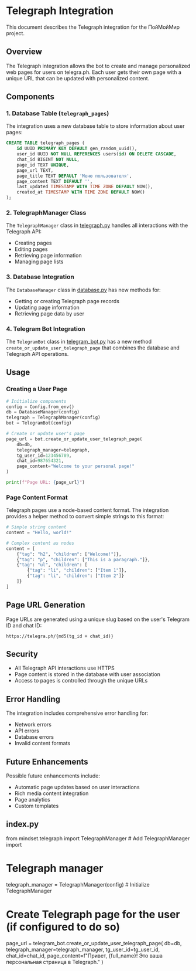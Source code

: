 # Telegraph Integration

This document describes the Telegraph integration for the ПойМойМир project.

## Overview

The Telegraph integration allows the bot to create and manage personalized web pages for users on telegra.ph. Each user gets their own page with a unique URL that can be updated with personalized content.

## Components

### 1. Database Table (`telegraph_pages`)

The integration uses a new database table to store information about user pages:

```sql
CREATE TABLE telegraph_pages (
    id UUID PRIMARY KEY DEFAULT gen_random_uuid(),
    user_id UUID NOT NULL REFERENCES users(id) ON DELETE CASCADE,
    chat_id BIGINT NOT NULL,
    page_id TEXT UNIQUE,
    page_url TEXT,
    page_title TEXT DEFAULT 'Меню пользователя',
    page_content TEXT DEFAULT '',
    last_updated TIMESTAMP WITH TIME ZONE DEFAULT NOW(),
    created_at TIMESTAMP WITH TIME ZONE DEFAULT NOW()
);
```

### 2. TelegraphManager Class

The `TelegraphManager` class in [telegraph.py](file:///Users/nlebedev@tempo.io/pers/poymoymir/flow/mindset/telegraph.py) handles all interactions with the Telegraph API:

- Creating pages
- Editing pages
- Retrieving page information
- Managing page lists

### 3. Database Integration

The `DatabaseManager` class in [database.py](file:///Users/nlebedev@tempo.io/pers/poymoymir/flow/mindset/database.py) has new methods for:

- Getting or creating Telegraph page records
- Updating page information
- Retrieving page data by user

### 4. Telegram Bot Integration

The `TelegramBot` class in [telegram_bot.py](file:///Users/nlebedev@tempo.io/pers/poymoymir/flow/mindset/telegram_bot.py) has a new method `create_or_update_user_telegraph_page` that combines the database and Telegraph API operations.

## Usage

### Creating a User Page

```python
# Initialize components
config = Config.from_env()
db = DatabaseManager(config)
telegraph = TelegraphManager(config)
bot = TelegramBot(config)

# Create or update user's page
page_url = bot.create_or_update_user_telegraph_page(
    db=db,
    telegraph_manager=telegraph,
    tg_user_id=123456789,
    chat_id=987654321,
    page_content="Welcome to your personal page!"
)

print(f"Page URL: {page_url}")
```

### Page Content Format

Telegraph pages use a node-based content format. The integration provides a helper method to convert simple strings to this format:

```python
# Simple string content
content = "Hello, world!"

# Complex content as nodes
content = [
    {"tag": "h2", "children": ["Welcome!"]},
    {"tag": "p", "children": ["This is a paragraph."]},
    {"tag": "ul", "children": [
        {"tag": "li", "children": ["Item 1"]},
        {"tag": "li", "children": ["Item 2"]}
    ]}
]
```

## Page URL Generation

Page URLs are generated using a unique slug based on the user's Telegram ID and chat ID:

```
https://telegra.ph/{md5(tg_id + chat_id)}
```

## Security

- All Telegraph API interactions use HTTPS
- Page content is stored in the database with user association
- Access to pages is controlled through the unique URLs

## Error Handling

The integration includes comprehensive error handling for:

- Network errors
- API errors
- Database errors
- Invalid content formats

## Future Enhancements

Possible future enhancements include:

- Automatic page updates based on user interactions
- Rich media content integration
- Page analytics
- Custom templates


## index.py
from mindset.telegraph import TelegraphManager  # Add TelegraphManager import
# Telegraph manager
telegraph_manager = TelegraphManager(config)  # Initialize TelegraphManager
# Create Telegraph page for the user (if configured to do so)
page_url = telegram_bot.create_or_update_user_telegraph_page(
    db=db,
    telegraph_manager=telegraph_manager,
    tg_user_id=tg_user_id,
    chat_id=chat_id,
    page_content=f"Привет, {full_name}! Это ваша персональная страница в Telegraph."
)
